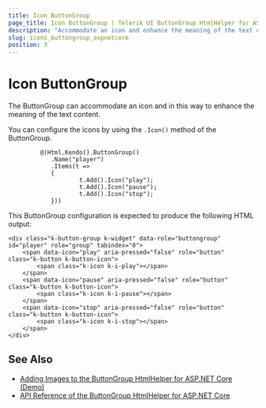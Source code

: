 ```yaml
---
title: Icon ButtonGroup
page_title: Icon ButtonGroup | Telerik UI ButtonGroup HtmlHelper for ASP.NET Core
description: "Accommodate an icon and enhance the meaning of the text content of the Telerik UI ButtonGroup HtmlHelper for ASP.NET Core (MVC 6 or ASP.NET Core MVC)."
slug: icons_buttongroup_aspnetcore
position: 3
---
```


# Icon ButtonGroup

The ButtonGroup can accommodate an icon and in this way to enhance the meaning of the text content.

You can configure the icons by using the `.Icon()` method of the ButtonGroup.

```
         @(Html.Kendo().ButtonGroup()
            .Name("player")
            .Items(t =>
            {
                    t.Add().Icon("play");
                    t.Add().Icon("pause");
                    t.Add().Icon("stop");
            }))
```

This ButtonGroup configuration is expected to produce the following HTML output:

    <div class="k-button-group k-widget" data-role="buttongroup" id="player" role="group" tabindex="0">
        <span data-icon="play" aria-pressed="false" role="button" class="k-button k-button-icon">
            <span class="k-icon k-i-play"></span>
        </span>
        <span data-icon="pause" aria-pressed="false" role="button" class="k-button k-button-icon">
            <span class="k-icon k-i-pause"></span>
        </span>
        <span data-icon="stop" aria-pressed="false" role="button" class="k-button k-button-icon">
            <span class="k-icon k-i-stop"></span>
        </span>
    </div>

## See Also

* [Adding Images to the ButtonGroup HtmlHelper for ASP.NET Core (Demo)](https://demos.telerik.com/aspnet-core/buttongroup/icons)
* [API Reference of the ButtonGroup HtmlHelper for ASP.NET Core](/api/buttongroup)

